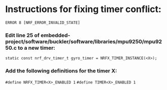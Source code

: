 # Instructions for fixing timer conflict: 
`ERROR 8 [NRF_ERROR_INVALID_STATE]`
### Edit line 25 of embedded-project/software/buckler/software/libraries/mpu9250/mpu9250.c to a new timer:
`static const nrf_drv_timer_t gyro_timer = NRFX_TIMER_INSTANCE(<X>);`
### Add the following definitions for the timer X:
`#define NRFX_TIMER<X>_ENABLED 1`
`#define TIMER<X>_ENABLED 1`
